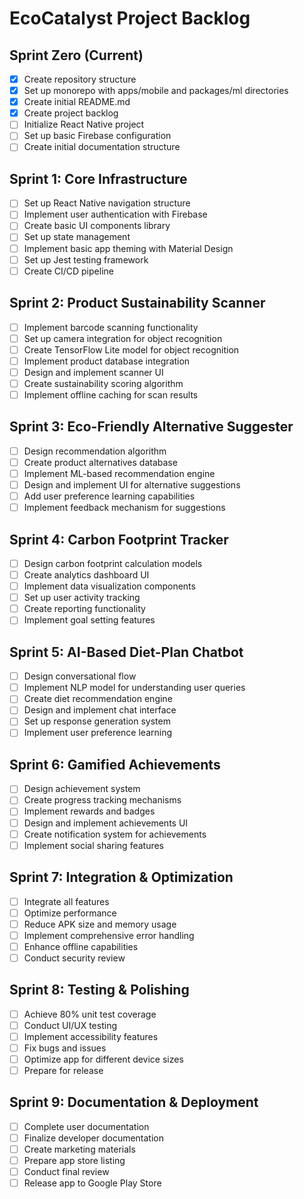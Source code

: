 # EcoCatalyst Project Backlog

## Sprint Zero (Current)
- [x] Create repository structure
- [x] Set up monorepo with apps/mobile and packages/ml directories
- [x] Create initial README.md
- [x] Create project backlog
- [ ] Initialize React Native project
- [ ] Set up basic Firebase configuration
- [ ] Create initial documentation structure

## Sprint 1: Core Infrastructure
- [ ] Set up React Native navigation structure
- [ ] Implement user authentication with Firebase
- [ ] Create basic UI components library
- [ ] Set up state management
- [ ] Implement basic app theming with Material Design
- [ ] Set up Jest testing framework
- [ ] Create CI/CD pipeline

## Sprint 2: Product Sustainability Scanner
- [ ] Implement barcode scanning functionality
- [ ] Set up camera integration for object recognition
- [ ] Create TensorFlow Lite model for object recognition
- [ ] Implement product database integration
- [ ] Design and implement scanner UI
- [ ] Create sustainability scoring algorithm
- [ ] Implement offline caching for scan results

## Sprint 3: Eco-Friendly Alternative Suggester
- [ ] Design recommendation algorithm
- [ ] Create product alternatives database
- [ ] Implement ML-based recommendation engine
- [ ] Design and implement UI for alternative suggestions
- [ ] Add user preference learning capabilities
- [ ] Implement feedback mechanism for suggestions

## Sprint 4: Carbon Footprint Tracker
- [ ] Design carbon footprint calculation models
- [ ] Create analytics dashboard UI
- [ ] Implement data visualization components
- [ ] Set up user activity tracking
- [ ] Create reporting functionality
- [ ] Implement goal setting features

## Sprint 5: AI-Based Diet-Plan Chatbot
- [ ] Design conversational flow
- [ ] Implement NLP model for understanding user queries
- [ ] Create diet recommendation engine
- [ ] Design and implement chat interface
- [ ] Set up response generation system
- [ ] Implement user preference learning

## Sprint 6: Gamified Achievements
- [ ] Design achievement system
- [ ] Create progress tracking mechanisms
- [ ] Implement rewards and badges
- [ ] Design and implement achievements UI
- [ ] Create notification system for achievements
- [ ] Implement social sharing features

## Sprint 7: Integration & Optimization
- [ ] Integrate all features
- [ ] Optimize performance
- [ ] Reduce APK size and memory usage
- [ ] Implement comprehensive error handling
- [ ] Enhance offline capabilities
- [ ] Conduct security review

## Sprint 8: Testing & Polishing
- [ ] Achieve 80% unit test coverage
- [ ] Conduct UI/UX testing
- [ ] Implement accessibility features
- [ ] Fix bugs and issues
- [ ] Optimize app for different device sizes
- [ ] Prepare for release

## Sprint 9: Documentation & Deployment
- [ ] Complete user documentation
- [ ] Finalize developer documentation
- [ ] Create marketing materials
- [ ] Prepare app store listing
- [ ] Conduct final review
- [ ] Release app to Google Play Store
